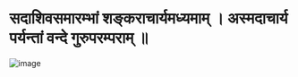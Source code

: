 # सदाशिवसमारम्भां शङ्कराचार्यमध्यमाम् । अस्मदाचार्य पर्यन्तां वन्दे गुरुपरम्पराम् ॥  


![image](https://github.com/user-attachments/assets/ed5752b7-3a3a-4f52-84a9-d71f977ca7d0)

